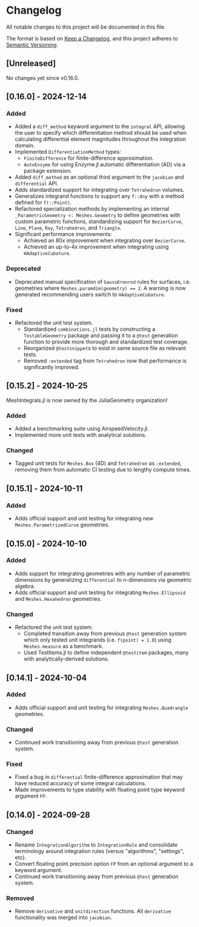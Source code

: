 # Changelog

All notable changes to this project will be documented in this file.

The format is based on [Keep a Changelog](https://keepachangelog.com/en/1.1.0/),
and this project adheres to [Semantic Versioning](https://semver.org/spec/v2.0.0.html).


## [Unreleased]

No changes yet since v0.16.0.


## [0.16.0] - 2024-12-14

### Added

- Added a `diff_method` keyword argument to the `integral` API, allowing the user to specify which differentiation method should be used when calculating differential element magnitudes throughout the integration domain.
- Implemented `DifferentiationMethod` types:
    - `FiniteDifference` for finite-difference approximation.
    - `AutoEnzyme` for using Enzyme.jl automatic differentiation (AD) via a package extension.
- Added `diff_method` as an optional third argument to the `jacobian` and `differential` API.
- Adds standardized support for integrating over `Tetrahedron` volumes.
- Generalizes integrand functions to support any `f::Any` with a method defined for `f(::Point)`.
- Refactored specialization methods by implementing an internal `_ParametricGeometry <: Meshes.Geometry` to define geometries with custom parametric functions, standardizing support for `BezierCurve`, `Line`, `Plane`, `Ray`, `Tetrahedron`, and `Triangle`.
- Significant performance improvements:
  - Achieved an 80x improvement when integrating over `BezierCurve`.
  - Achieved an up-to-4x improvement when integrating using `HAdaptiveCubature`.

### Deprecated

- Deprecated manual specification of `GaussKronrod` rules for surfaces, i.e. geometries where `Meshes.paramdim(geometry) == 2`. A warning is now generated recommending users switch to `HAdaptiveCubature`.

### Fixed

- Refactored the unit test system.
  - Standardized `combinations.jl` tests by constructing a `TestableGeometry` package and passing it to a `@test` generation function to provide more thorough and standardized test coverage.
  - Reorganized `@testsnippet`s to exist in same source file as relevant tests.
  - Removed `:extended` tag from `Tetrahedron` now that performance is significantly improved.


## [0.15.2] - 2024-10-25

MeshIntegrals.jl is now owned by the JuliaGeometry organization!

### Added

- Added a benchmarking suite using AirspeedVelocity.jl.
- Implemented more unit tests with analytical solutions.

### Changed

- Tagged unit tests for `Meshes.Box` (4D) and `Tetrahedron` as `:extended`, removing them from automatic CI testing due to lengthy compute times.


## [0.15.1] - 2024-10-11

### Added

- Adds official support and unit testing for integrating new `Meshes.ParametrizedCurve` geometries.


## [0.15.0] - 2024-10-10

### Added

- Adds support for integrating geometries with any number of parametric dimensions by generalizing `differential` to n-dimensions via geometric algebra.
- Adds official support and unit testing for integrating `Meshes.Ellipsoid` and `Meshes.Hexahedron` geometries.

### Changed

- Refactored the unit test system.
    - Completed transition away from previous `@test` generation system which only tested unit integrands (i.e. `f(point) = 1.0`) using `Meshes.measure` as a benchmark.
    - Used TestItems.jl to define independent `@testitem` packages, many with analytically-derived solutions.


## [0.14.1] - 2024-10-04

### Added

- Adds official support and unit testing for integrating `Meshes.Quadrangle` geometries.

### Changed

- Continued work transitioning away from previous `@test` generation system.

### Fixed

- Fixed a bug in `differential` finite-difference approximation that may have reduced accuracy of some integral calculations.
- Made improvements to type stability with floating point type keyword argument `FP`.


## [0.14.0] - 2024-09-28

### Changed

- Rename `IntegrationAlgorithm` to `IntegrationRule` and consolidate terminology around integration rules (versus "algorithms", "settings", etc).
- Convert floating point precision option `FP` from an optional argument to a keyword argument.
- Continued work transitioning away from previous `@test` generation system.

### Removed

- Remove `derivative` and `unitdirection` functions. All `derivative` functionality was merged into `jacobian`.
